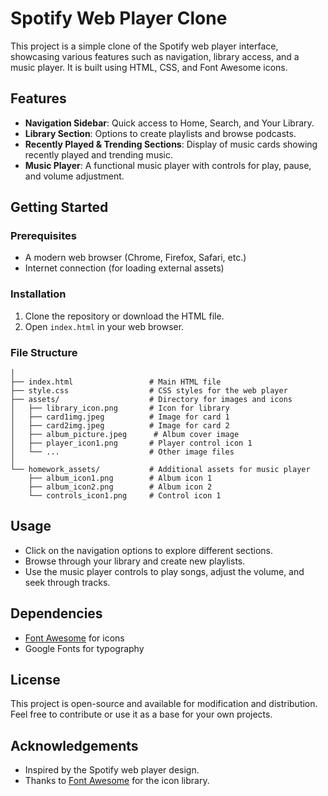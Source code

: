 # Spotify Web Player Clone

This project is a simple clone of the Spotify web player interface, showcasing various features such as navigation, library access, and a music player. It is built using HTML, CSS, and Font Awesome icons.

## Features

- **Navigation Sidebar**: Quick access to Home, Search, and Your Library.
- **Library Section**: Options to create playlists and browse podcasts.
- **Recently Played & Trending Sections**: Display of music cards showing recently played and trending music.
- **Music Player**: A functional music player with controls for play, pause, and volume adjustment.

## Getting Started

### Prerequisites

- A modern web browser (Chrome, Firefox, Safari, etc.)
- Internet connection (for loading external assets)

### Installation

1. Clone the repository or download the HTML file.
2. Open `index.html` in your web browser.

### File Structure
```/project-root
│
├── index.html                 # Main HTML file
├── style.css                  # CSS styles for the web player
├── assets/                    # Directory for images and icons
│   ├── library_icon.png       # Icon for library
│   ├── card1img.jpeg          # Image for card 1
│   ├── card2img.jpeg          # Image for card 2
│   ├── album_picture.jpeg      # Album cover image
│   ├── player_icon1.png       # Player control icon 1
│   └── ...                    # Other image files
│
└── homework_assets/           # Additional assets for music player
    ├── album_icon1.png        # Album icon 1
    ├── album_icon2.png        # Album icon 2
    └── controls_icon1.png     # Control icon 1
```


## Usage

- Click on the navigation options to explore different sections.
- Browse through your library and create new playlists.
- Use the music player controls to play songs, adjust the volume, and seek through tracks.

## Dependencies

- [Font Awesome](https://fontawesome.com/) for icons
- Google Fonts for typography

## License

This project is open-source and available for modification and distribution. Feel free to contribute or use it as a base for your own projects.

## Acknowledgements

- Inspired by the Spotify web player design.
- Thanks to [Font Awesome](https://fontawesome.com/) for the icon library.

